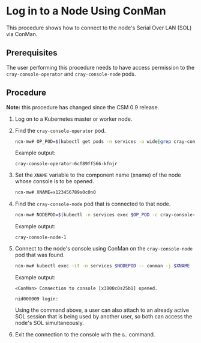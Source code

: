 # Log in to a Node Using ConMan

This procedure shows how to connect to the node's Serial Over LAN (SOL) via ConMan.

## Prerequisites

The user performing this procedure needs to have access permission to the `cray-console-operator` and `cray-console-node` pods.

## Procedure

**Note:** this procedure has changed since the CSM 0.9 release.

1. Log on to a Kubernetes master or worker node.

1. Find the `cray-console-operator` pod.

    ```bash
    ncn-mw# OP_POD=$(kubectl get pods -n services -o wide|grep cray-console-operator|awk '{print $1}'); echo $OP_POD
    ```

    Example output:

    ```text
    cray-console-operator-6cf89ff566-kfnjr
    ```

1. Set the `XNAME` variable to the component name (xname) of the node whose console is to be opened.

    ```bash
    ncn-mw# XNAME=x123456789s0c0n0
    ```

1. Find the `cray-console-node` pod that is connected to that node.

    ```bash
    ncn-mw# NODEPOD=$(kubectl -n services exec $OP_POD -c cray-console-operator -- sh -c "/app/get-node $XNAME" | jq .podname | sed 's/"//g'); echo $NODEPOD
    ```

    Example output:

    ```text
    cray-console-node-1
    ```

1. Connect to the node's console using ConMan on the `cray-console-node` pod that was found.

    ```bash
    ncn-mw# kubectl exec -it -n services $NODEPOD -- conman -j $XNAME
    ```

    Example output:

    ```text
    <ConMan> Connection to console [x3000c0s25b1] opened.

    nid000009 login:
    ```

    Using the command above, a user can also attach to an already active SOL session that is being used by another user, so both can access the node's SOL simultaneously.

1. Exit the connection to the console with the `&.` command.

